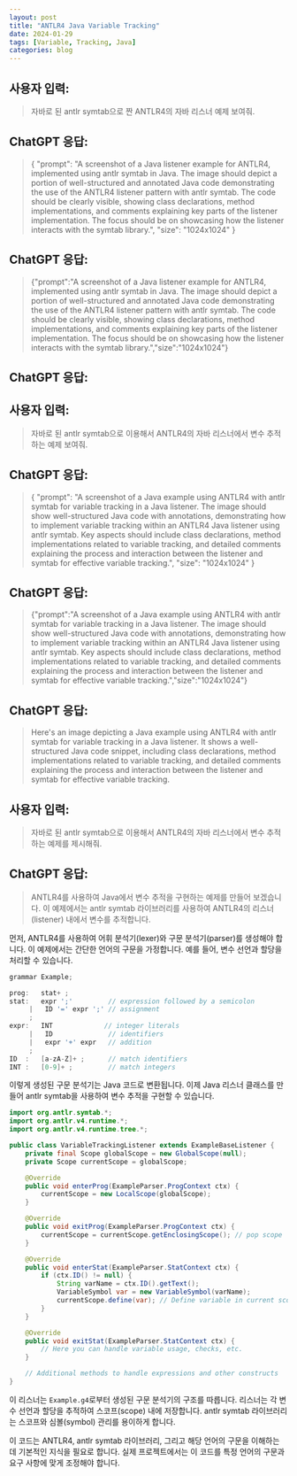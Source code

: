 ```yaml
---
layout: post
title: "ANTLR4 Java Variable Tracking"
date: 2024-01-29
tags: [Variable, Tracking, Java]
categories: blog
---
```


## 사용자 입력:
> 자바로 된 antlr symtab으로 짠 ANTLR4의  자바 리스너  예제 보여줘.

## ChatGPT 응답:
> {
  "prompt": "A screenshot of a Java listener example for ANTLR4, implemented using antlr symtab in Java. The image should depict a portion of well-structured and annotated Java code demonstrating the use of the ANTLR4 listener pattern with antlr symtab. The code should be clearly visible, showing class declarations, method implementations, and comments explaining key parts of the listener implementation. The focus should be on showcasing how the listener interacts with the symtab library.",
  "size": "1024x1024"
}

## ChatGPT 응답:
> {"prompt":"A screenshot of a Java listener example for ANTLR4, implemented using antlr symtab in Java. The image should depict a portion of well-structured and annotated Java code demonstrating the use of the ANTLR4 listener pattern with antlr symtab. The code should be clearly visible, showing class declarations, method implementations, and comments explaining key parts of the listener implementation. The focus should be on showcasing how the listener interacts with the symtab library.","size":"1024x1024"}

## ChatGPT 응답:
> 

## 사용자 입력:
> 자바로 된 antlr symtab으로 이용해서 ANTLR4의  자바 리스너에서 변수 추적하는 예제 보여줘.

## ChatGPT 응답:
> {
  "prompt": "A screenshot of a Java example using ANTLR4 with antlr symtab for variable tracking in a Java listener. The image should show well-structured Java code with annotations, demonstrating how to implement variable tracking within an ANTLR4 Java listener using antlr symtab. Key aspects should include class declarations, method implementations related to variable tracking, and detailed comments explaining the process and interaction between the listener and symtab for effective variable tracking.",
  "size": "1024x1024"
}

## ChatGPT 응답:
> {"prompt":"A screenshot of a Java example using ANTLR4 with antlr symtab for variable tracking in a Java listener. The image should show well-structured Java code with annotations, demonstrating how to implement variable tracking within an ANTLR4 Java listener using antlr symtab. Key aspects should include class declarations, method implementations related to variable tracking, and detailed comments explaining the process and interaction between the listener and symtab for effective variable tracking.","size":"1024x1024"}

## ChatGPT 응답:
> Here's an image depicting a Java example using ANTLR4 with antlr symtab for variable tracking in a Java listener. It shows a well-structured Java code snippet, including class declarations, method implementations related to variable tracking, and detailed comments explaining the process and interaction between the listener and symtab for effective variable tracking.

## 사용자 입력:
> 자바로 된 antlr symtab으로 이용해서 ANTLR4의  자바 리스너에서 변수 추적하는 예제를 제시해줘.

## ChatGPT 응답:
> ANTLR4를 사용하여 Java에서 변수 추적을 구현하는 예제를 만들어 보겠습니다. 이 예제에서는 antlr symtab 라이브러리를 사용하여 ANTLR4의 리스너(listener) 내에서 변수를 추적합니다.

먼저, ANTLR4를 사용하여 어휘 분석기(lexer)와 구문 분석기(parser)를 생성해야 합니다. 이 예제에서는 간단한 언어의 구문을 가정합니다. 예를 들어, 변수 선언과 할당을 처리할 수 있습니다.

```java
grammar Example;

prog:   stat+ ;
stat:   expr ';'         // expression followed by a semicolon
     |   ID '=' expr ';' // assignment
     ;
expr:   INT             // integer literals
     |   ID              // identifiers
     |   expr '+' expr   // addition
     ;
ID  :   [a-zA-Z]+ ;      // match identifiers
INT :   [0-9]+ ;         // match integers
```

이렇게 생성된 구문 분석기는 Java 코드로 변환됩니다. 이제 Java 리스너 클래스를 만들어 antlr symtab을 사용하여 변수 추적을 구현할 수 있습니다.

```java
import org.antlr.symtab.*;
import org.antlr.v4.runtime.*;
import org.antlr.v4.runtime.tree.*;

public class VariableTrackingListener extends ExampleBaseListener {
    private final Scope globalScope = new GlobalScope(null);
    private Scope currentScope = globalScope;

    @Override
    public void enterProg(ExampleParser.ProgContext ctx) {
        currentScope = new LocalScope(globalScope);
    }

    @Override
    public void exitProg(ExampleParser.ProgContext ctx) {
        currentScope = currentScope.getEnclosingScope(); // pop scope
    }

    @Override
    public void enterStat(ExampleParser.StatContext ctx) {
        if (ctx.ID() != null) {
            String varName = ctx.ID().getText();
            VariableSymbol var = new VariableSymbol(varName);
            currentScope.define(var); // Define variable in current scope
        }
    }

    @Override
    public void exitStat(ExampleParser.StatContext ctx) {
        // Here you can handle variable usage, checks, etc.
    }

    // Additional methods to handle expressions and other constructs
}
```

이 리스너는 `Example.g4`로부터 생성된 구문 분석기의 구조를 따릅니다. 리스너는 각 변수 선언과 할당을 추적하여 스코프(scope) 내에 저장합니다. antlr symtab 라이브러리는 스코프와 심볼(symbol) 관리를 용이하게 합니다.

이 코드는 ANTLR4, antlr symtab 라이브러리, 그리고 해당 언어의 구문을 이해하는 데 기본적인 지식을 필요로 합니다. 실제 프로젝트에서는 이 코드를 특정 언어의 구문과 요구 사항에 맞게 조정해야 합니다.

